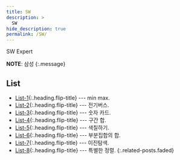 ```yaml
---
title: SW
description: >
  SW
hide_description: true
permalink: /SW/
---
```


SW Expert

**NOTE**: 삼성
{:.message}

## List
* [List-1]{:.heading.flip-title} --- min max.
* [List-2]{:.heading.flip-title} --- 전기버스.
* [List-3]{:.heading.flip-title} --- 숫자 카드.
* [List-4]{:.heading.flip-title} --- 구간 합.
* [List-5]{:.heading.flip-title} --- 색칠하기.
* [List-6]{:.heading.flip-title} --- 부분집합의 합.
* [List-7]{:.heading.flip-title} --- 이진탐색.
* [List-8]{:.heading.flip-title} --- 특별한 정렬.
{:.related-posts.faded}

[List-1]: /List/List-1.md
[List-2]: /List/List-2.md
[List-3]: /List/List-3.md
[List-4]: /List/List-4.md
[List-5]: /List/List-5.md
[List-6]: /List/List-6.md
[List-7]: /List/List-7.md
[List-8]: /List/List-8.md

